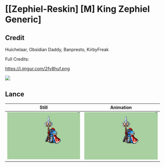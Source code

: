 # [\[Zephiel-Reskin\] \[M\] King Zephiel Generic]

## Credit

Huichelaar, Obsidian Daddy, Banpresto, KirbyFreak

Full Credits:

https://i.imgur.com/2fv8huf.png

<img src="./Credits.png" />
	
## Lance

| Still | Animation |
| :---: | :-------: |
| ![Lance still](./Lance_000.png) | ![Lance animation](./Lance.gif) |
